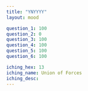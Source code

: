 ```yaml
---
title: "YNYYYY"
layout: mood

question_1: 100
question_2: 0
question_3: 100
question_4: 100
question_5: 100
question_6: 100

iching_hex: 13
iching_name: Union of Forces
iching_desc: 
---
```


